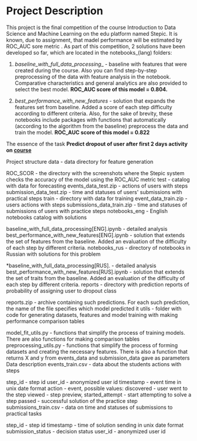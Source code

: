 # Project Description

This project is the final competition of the course Introduction to Data Science and Machine Learning on the edu platform named Stepic. It is known, due to assignment, that madel performance will be estimated by ROC_AUC sore metric .
As part of this competition, 2 solutions have been developed so far, which are located in the notebooks_(lang) folders:

 1. _baseline_with_full_data_processing__ - baseline with features that were created during the course. Also you can find step-by-step preprocessing of the data with feature analysis in the notebook. Comparative characteristics and general analytics are also provided to select the best model.
**ROC_AUC score of this model = 0.804.**

 2. _best_performance_with_new_features_ - solution that expands the features set from baseline. Added a score of each step difficulty according to different criteria. Also, for the sake of brevity, these notebooks include packages with functions that automatically (according to the algorithm from the baseline) preprocess the data and train the model.
**ROC_AUC score of this model = 0.822**

The essence of the task
**Predict dropout of user after first 2 days activity on [course](https://stepik.org/course/4852/promo)**

Project structure
data - data directory for feature generation

ROC_SCOR - the directory with the screenshots where the Stepic system checks the accuracy of the model using the ROC_AUC metric
test - catalog with data for forecasting
events_data_test.zip - actions of users with steps
submission_data_test.zip - time and statuses of users' submissions with practical steps
train - directory with data for training
event_data_train.zip - users actions with steps
submissions_data_train.zip - time and statuses of submissions of users with practice steps
notebooks_eng - English notebooks catalog with solutions

baseline_with_full_data_processing[ENG].ipynb - detailed analysis
best_performance_with_new_features[ENG].ipynb - solution that extends the set of features from the baseline. Added an evaluation of the difficulty of each step by different criteria.
notebooks_rus - directory of notebooks in Russian with solutions for this problem

*baseline_with_full_data_processing[RUS]. - detailed analysis
best_performance_with_new_features[RUS].ipynb - solution that extends the set of traits from the baseline. Added an evaluation of the difficulty of each step by different criteria.
reports - directory with prediction reports of probability of assigning user to dropout class

reports.zip - archive containing such predictions. For each such prediction, the name of the file specifies which model predicted it
utils - folder with code for generating datasets, features and model training with making performance comparison tables

model_fit_utils.py - functions that simplify the process of training models. There are also functions for making comparison tables
preprocessing_utils.py - functions that simplify the process of forming datasets and creating the necessary features. There is also a function that returns X and y from events_data and submission_data gave as parameters
Data description
events_train.csv - data about the students actions with steps

step_id - step id
user_id - anonymized user id
timestamp - event time in unix date format
action - event, possible values:
discovered - user went to the step
viewed - step preview,
started_attempt - start attempting to solve a step passed - successful solution of the practice step
submissions_train.csv - data on time and statuses of submissions to practical tasks

step_id - step id
timestamp - time of solution sending in unix date format
submission_status - decision status
user_id - anonymized user id
